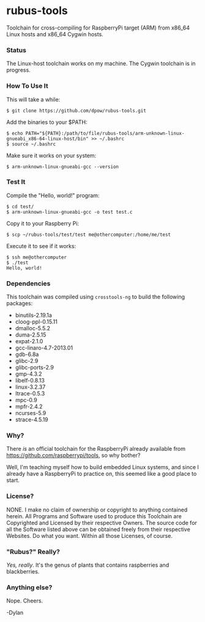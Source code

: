 rubus-tools
===========

Toolchain for cross-compiling for RaspberryPi target (ARM) from x86_64 Linux hosts and x86_64 Cygwin hosts.

### Status

The Linux-host toolchain works on my machine. The Cygwin toolchain is in progress.

### How To Use It

This will take a while:

    $ git clone https://github.com/dpow/rubus-tools.git
    
Add the binaries to your $PATH:
    
    $ echo PATH="${PATH}:/path/to/file/rubus-tools/arm-unknown-linux-gnueabi_x86-64-linux-host/bin" >> ~/.bashrc
    $ source ~/.bashrc

Make sure it works on your system:
    
    $ arm-unknown-linux-gnueabi-gcc --version

### Test It

Compile the "Hello, world!" program:

    $ cd test/
    $ arm-unknown-linux-gnueabi-gcc -o test test.c
    
Copy it to your Raspberry Pi:

    $ scp ~/rubus-tools/test/test me@othercomputer:/home/me/test

Execute it to see if it works:

    $ ssh me@othercomputer
    $ ./test
    Hello, world!
    
### Dependencies

This toolchain was compiled using `crosstools-ng` to build the following packages:
* binutils-2.19.1a
* cloog-ppl-0.15.11
* dmalloc-5.5.2
* duma-2.5.15
* expat-2.1.0
* gcc-linaro-4.7-2013.01
* gdb-6.8a
* glibc-2.9
* glibc-ports-2.9
* gmp-4.3.2
* libelf-0.8.13
* linux-3.2.37
* ltrace-0.5.3
* mpc-0.9
* mpfr-2.4.2
* ncurses-5.9
* strace-4.5.19

### Why?

There *is* an official toolchain for the RaspberryPi already available from https://github.com/raspberrypi/tools, so why bother?

Well, I'm teaching myself how to build embedded Linux systems, and since I already have a RaspberryPi to practice on, this seemed like a good place to start.

### License?

NONE. I make no claim of ownership or copyright to anything contained herein. All Programs and Software used to produce this Toolchain are Copyrighted and Licensed by their respective Owners. The source code for all the Software listed above can be obtained freely from their respective Websites. Do what you want. Within all those Licenses, of course.

### "Rubus?" Really?

*Yes, really*. It's the genus of plants that contains raspberries and blackberries.

### Anything else?

Nope. Cheers.

-Dylan
